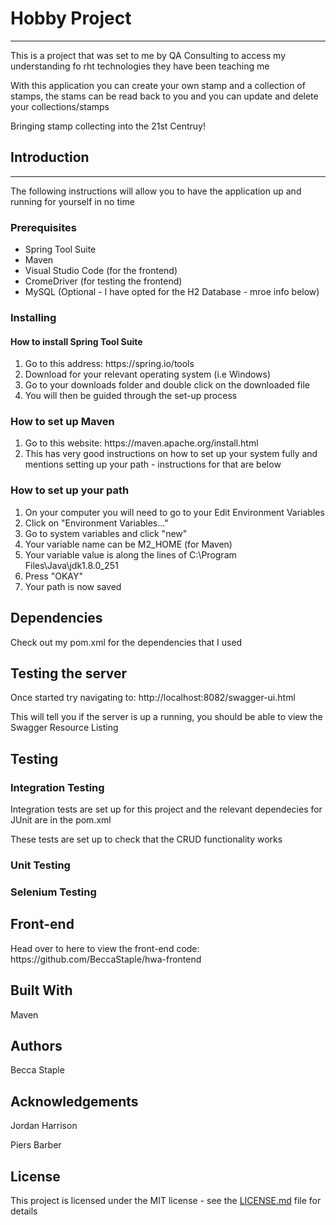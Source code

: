 <h1>Hobby Project</h1>
<hr>
<p>This is a project that was set to me by QA Consulting to access my understanding fo rht technologies they have been teaching me</p>
<p>With this application you can create your own stamp and a collection of stamps, the stams can be read back to you and you can update and delete your collections/stamps</p>

<p>Bringing stamp collecting into the 21st Centruy!</p>

<h2>Introduction</h2>
<hr>
<p>The following instructions will allow you to have the application up and running for yourself in no time</p>

<h3>Prerequisites</h3>
<ul>
<li>Spring Tool Suite</li>
<li>Maven</li>
<li>Visual Studio Code (for the frontend)</li>
<li>CromeDriver (for testing the frontend)</li>
<li>MySQL (Optional - I have opted for the H2 Database - mroe info below)</li>
</ul>

<h3>Installing</h3>

<h4>How to install Spring Tool Suite</h4>
<ol>
<li>Go to this address: https://spring.io/tools</li>
<li>Download for your relevant operating system (i.e Windows)</li>
<li>Go to your downloads folder and double click on the downloaded file</li>
<li>You will then be guided through the set-up process</li>
</ol>

<h3>How to set up Maven</h3>
<ol>
<li>Go to this website: https://maven.apache.org/install.html</li>
<li>This has very good instructions on how to set up your system fully and mentions setting up your path - instructions for that are below</li>
</ol>

<h3>How to set up your path</h3>
<ol>
<li>On your computer you will need to go to your Edit Environment Variables</li>
<li>Click on "Environment Variables..."</li>
<li>Go to system variables and click "new"</li>
<li>Your variable name can be M2_HOME (for Maven)</li>
<li>Your variable value is along the lines of C:\Program Files\Java\jdk1.8.0_251</li>
<li>Press "OKAY"</li>
<li>Your path is now saved</li>
</ol>

<h2>Dependencies</h2>
<p>Check out my pom.xml for the dependencies that I used</p>

<h2>Testing the server</h2>
<p>Once started try navigating to: http://localhost:8082/swagger-ui.html</p>
<p>This will tell you if the server is up a running, you should be able to view the Swagger Resource Listing</p>

<h2>Testing</h2>

<h3>Integration Testing</h3>
<p>Integration tests are set up for this project and the relevant dependecies for JUnit are in the pom.xml</p>
<p>These tests are set up to check that the CRUD functionality works</p>

<h3>Unit Testing</h3>

<h3>Selenium Testing</h3>

<h2>Front-end</h2>
<p>Head over to here to view the front-end code: https://github.com/BeccaStaple/hwa-frontend</p>

<h2>Built With</h2>
<p>Maven</p>

<h2>Authors</h2>
<p>Becca Staple</p>

<h2>Acknowledgements</h2>
<p>Jordan Harrison</p>
<p>Piers Barber</p>


<h2>License</h2>
<p>This project is licensed under the MIT license - see the <a href="https://github.com/BeccaStaple/hwa-backend/blob/master/LICENSE.md" >LICENSE.md</a> file for details</p>


